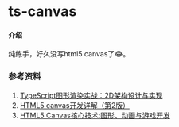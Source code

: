 # ts-canvas

#### 介绍
纯练手，好久没写html5 canvas了😂。

### 参考资料
1. [TypeScript图形渲染实战：2D架构设计与实现](https://e.jd.com/30455468.html)
2. [HTML5 canvas开发详解（第2版）](https://e.jd.com/30392982.html)
3. [HTML5 Canvas核心技术:图形、动画与游戏开发](https://e.jd.com/30673672.html)
